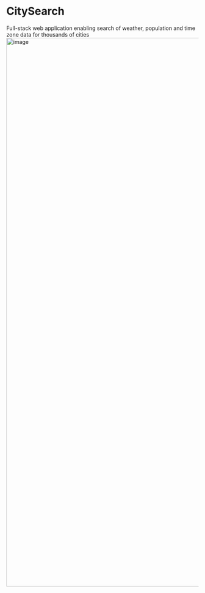 # CitySearch
Full-stack web application enabling search of weather, population and time zone data for thousands of cities
<img width="1439" alt="image" src="https://user-images.githubusercontent.com/40481691/129469978-994f1828-e3bd-4f9d-8cdb-ca49e78c184c.png">


